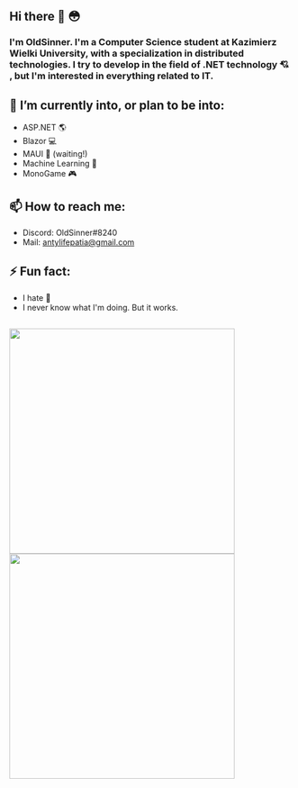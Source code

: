 ## Hi there 👋 😳
### I'm OldSinner. I'm a Computer Science student at Kazimierz Wielki University, with a specialization in distributed technologies. I try to develop in the field of .NET technology 💘 , but I'm interested in everything related to IT.
## 🔭 I’m currently into, or plan to be into: 
 - ASP.NET 🌎 
 - Blazor 💻 
 - MAUI 📱 (waiting!)
 - Machine Learning 🐍
 - MonoGame 🎮
## 📫 How to reach me:
 - Discord: OldSinner#8240
 - Mail: antylifepatia@gmail.com
## ⚡ Fun fact:
 - I hate 🍄
 - I never know what I'm doing. But it works. 
##
<img width="400" src="https://github-readme-stats.vercel.app/api?username=OldSinner&show_icons=true&theme=radical"><img width="400" src="https://github-readme-stats.vercel.app/api/top-langs/?username=OldSinner&layout=compact&theme=radical">
